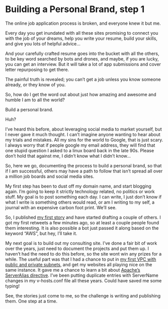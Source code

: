 Building a Personal Brand, step 1
=================================

The online job application process is broken, and everyone knew it but me.

Every day you get inundated with all these sites promising to connect you with the job of your dreams, help you write your resume, build your skills, and give you lots of helpful advice…

And your carefully crafted resume goes into the bucket with all the others, to be key word searched by bots and drones, and maybe, if you are lucky, you can get an interview. But it will take a lot of app submissions and cover letter repurposing to get there.

The painful truth is revealed; you can’t get a job unless you know someone already, or they know of you.

So, how do I get the word out about just how amazing and awesome and humble I am to all the world?

Build a personal brand.

Huh?

I’ve heard this before, about leveraging social media to market yourself, but I never gave it much thought. I can’t imagine anyone wanting to hear about my trials and mistakes. All my sins for the world to Google, that is just scary. I always worry that if people google my email address, they will find that one stupid question I asked to a linux board back in the late 90s. Please don’t hold that against me, I didn’t know what I didn’t know…

So, here we go, documenting the process to build a personal brand, so that if I am successful, others may have a path to follow that isn’t spread all over a million job boards and social media sites.

My first step has been to dust off my domain name, and start blogging again. I’m going to keep it strictly technology related, no politics or work stuff. My goal is to post something each day. I can write, I just don’t know if what I write is something others would read, or am I writing to my self, a journal with an expensive carbon foot print. We’ll see.

So, I published [my first story](http://soops.threemoonsnetwork.net/2017/09/24/sysops-testing-experience-waiting-game/) and have started drafting a couple of others. I got my first retweets a few minutes ago, so at least a couple people found them interesting. It is also possible a bot just passed it along based on the keyword “AWS”, but hey, I’ll take it.

My next goal is to build out my consulting site. I’ve done a fair bit of work over the years, just need to document the projects and put them up. I haven’t had the need to do this before, so the site wont win any prizes for a while. The useful part was that I had a chance to put in [my first VPC with public and private subnets](http://soops.threemoonsnetwork.net/2017/09/24/first-vpc-my-little-buddy/), and get my websites all playing nice on the same instance. It gave me a chance to learn a bit about [Apache’s ServerAlias directive](https://httpd.apache.org/docs/2.2/vhosts/name-based.html). I’ve been putting duplicate entries with ServerName changes in my v-hosts.conf file all these years. Could have saved me some typing!

See, the stories just come to me, so the challenge is writing and publishing them. One step at a time.